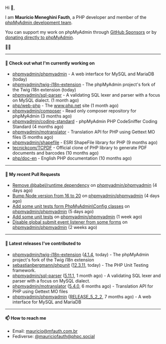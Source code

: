 Hi 👋,

I am **Maurício Meneghini Fauth**, a PHP developer and member of the [phpMyAdmin development team](https://www.phpmyadmin.net/team/?ref=github).

You can support my work on phpMyAdmin through [GitHub Sponsors](https://github.com/sponsors/MauricioFauth)
or by [donating directly to phpMyAdmin](https://www.phpmyadmin.net/donate/?ref=github).

🐘⛵

---

#### 👷 Check out what I'm currently working on

- [phpmyadmin/phpmyadmin](https://github.com/phpmyadmin/phpmyadmin) - A web interface for MySQL and MariaDB (today)
- [phpmyadmin/twig-i18n-extension](https://github.com/phpmyadmin/twig-i18n-extension) - The phpMyAdmin project&#39;s fork of the Twig i18n extension (today)
- [phpmyadmin/sql-parser](https://github.com/phpmyadmin/sql-parser) - A validating SQL lexer and parser with a focus on MySQL dialect. (1 month ago)
- [php/web-php](https://github.com/php/web-php) - The www.php.net site (1 month ago)
- [phpmyadmin/composer](https://github.com/phpmyadmin/composer) - Read only composer repository for phpMyAdmin (3 months ago)
- [phpmyadmin/coding-standard](https://github.com/phpmyadmin/coding-standard) - phpMyAdmin PHP CodeSniffer Coding Standard (4 months ago)
- [phpmyadmin/motranslator](https://github.com/phpmyadmin/motranslator) - Translation API for PHP using Gettext MO files (5 months ago)
- [phpmyadmin/shapefile](https://github.com/phpmyadmin/shapefile) - ESRI ShapeFile library for PHP (9 months ago)
- [tecnickcom/TCPDF](https://github.com/tecnickcom/TCPDF) - Official clone of PHP library to generate PDF documents and barcodes (10 months ago)
- [php/doc-en](https://github.com/php/doc-en) - English PHP documentation (10 months ago)

---

#### 🔨 My recent Pull Requests

- [Remove @babel/runtime dependency](https://github.com/phpmyadmin/phpmyadmin/pull/19856) on [phpmyadmin/phpmyadmin](https://github.com/phpmyadmin/phpmyadmin) (4 days ago)
- [Bump Node version from 16 to 20](https://github.com/phpmyadmin/phpmyadmin/pull/19852) on [phpmyadmin/phpmyadmin](https://github.com/phpmyadmin/phpmyadmin) (4 days ago)
- [Add some unit tests form PhpMyAdmin\Config classes](https://github.com/phpmyadmin/phpmyadmin/pull/19849) on [phpmyadmin/phpmyadmin](https://github.com/phpmyadmin/phpmyadmin) (5 days ago)
- [Add some unit tests](https://github.com/phpmyadmin/phpmyadmin/pull/19847) on [phpmyadmin/phpmyadmin](https://github.com/phpmyadmin/phpmyadmin) (1 week ago)
- [Disable global submit event listener from some forms](https://github.com/phpmyadmin/phpmyadmin/pull/19839) on [phpmyadmin/phpmyadmin](https://github.com/phpmyadmin/phpmyadmin) (2 weeks ago)

---

#### 🔭 Latest releases I've contributed to

- [phpmyadmin/twig-i18n-extension](https://github.com/phpmyadmin/twig-i18n-extension) ([4.1.4](https://github.com/phpmyadmin/twig-i18n-extension/releases/tag/4.1.4), today) - The phpMyAdmin project&#39;s fork of the Twig i18n extension
- [sebastianbergmann/phpunit](https://github.com/sebastianbergmann/phpunit) ([12.3.11](https://github.com/sebastianbergmann/phpunit/releases/tag/12.3.11), today) - The PHP Unit Testing framework.
- [phpmyadmin/sql-parser](https://github.com/phpmyadmin/sql-parser) ([5.11.1](https://github.com/phpmyadmin/sql-parser/releases/tag/5.11.1), 1 month ago) - A validating SQL lexer and parser with a focus on MySQL dialect.
- [phpmyadmin/motranslator](https://github.com/phpmyadmin/motranslator) ([5.4.0](https://github.com/phpmyadmin/motranslator/releases/tag/5.4.0), 6 months ago) - Translation API for PHP using Gettext MO files
- [phpmyadmin/phpmyadmin](https://github.com/phpmyadmin/phpmyadmin) ([RELEASE_5_2_2](https://github.com/phpmyadmin/phpmyadmin/releases/tag/RELEASE_5_2_2), 7 months ago) - A web interface for MySQL and MariaDB

---

#### 📫 How to reach me

- Email: [mauricio@mfauth.com.br](mailto://mauricio@mfauth.com.br)
- Fediverse: [@mauriciofauth@phpc.social](https://phpc.social/@mauriciofauth)
